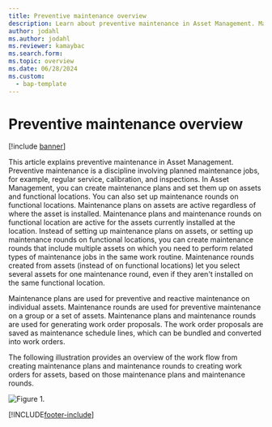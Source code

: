 ```yaml
---
title: Preventive maintenance overview
description: Learn about preventive maintenance in Asset Management. Maintenance plans are used for preventive and reactive maintenance on individual assets.
author: jodahl
ms.author: jodahl
ms.reviewer: kamaybac
ms.search.form:
ms.topic: overview
ms.date: 06/28/2024
ms.custom: 
  - bap-template
---
```


# Preventive maintenance overview

[!include [banner](../../includes/banner.md)]

This article explains preventive maintenance in Asset Management. Preventive maintenance is a discipline involving planned maintenance jobs, for example, regular service, calibration, and inspections. In Asset Management, you can create maintenance plans and set them up on assets and functional locations. You can also set up maintenance rounds on functional locations. Maintenance plans on assets are active regardless of where the asset is installed. Maintenance plans and maintenance rounds on functional location are active for the assets currently installed at the location. Instead of setting up maintenance plans on assets, or setting up maintenance rounds on functional locations, you can create maintenance rounds that include multiple assets on which you need to perform related types of maintenance jobs in the same work routine. Maintenance rounds created from assets (instead of on functional locations) let you select several assets for one maintenance round, even if they aren't installed on the same functional location.

Maintenance plans are used for preventive and reactive maintenance on individual assets. Maintenance rounds are used for preventive maintenance on a group or a set of assets. Maintenance plans and maintenance rounds are used for generating work order proposals. The work order proposals are saved as maintenance schedule lines, which can be bundled and converted into work orders.

The following illustration provides an overview of the work flow from creating maintenance plans and maintenance rounds to creating work orders for assets, based on those maintenance plans and maintenance rounds.

![Figure 1.](media/01-preventive-maintenance.png)

[!INCLUDE[footer-include](../../../includes/footer-banner.md)]
